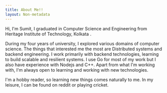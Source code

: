 ```yaml
---
title: About Me!!
layout: Non-metadata
---
```


Hi, I'm Sumit, I graduated in Computer Science and Engineering from Heritage Institute of Technology, Kolkata .

During my four years of university, I explored various domains of computer science. The things that interested me the most are Distributed systems and backend engineering. I work primarily with backend technologies, learning to build scalable and resilient systems. I use Go for most of my work but I also have experience with Nodejs and C++. Apart from what I'm working with, I'm always open to learning and working with new technologies.

I'm a hobby reader, so learning new things comes naturally to me. In my leisure, I can be found on reddit or playing cricket.
